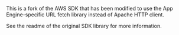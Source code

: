 This is a fork of the AWS SDK that has been modified to use the App Engine-specific URL fetch library instead of Apache HTTP client.

See the readme of the original SDK library for more information.